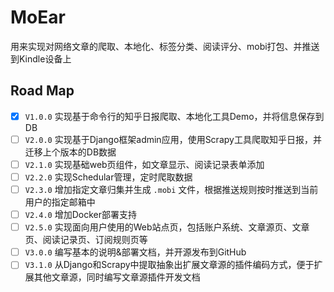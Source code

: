 # MoEar

用来实现对网络文章的爬取、本地化、标签分类、阅读评分、mobi打包、并推送到Kindle设备上

## Road Map

* [X] `V1.0.0` 实现基于命令行的知乎日报爬取、本地化工具Demo，并将信息保存到DB
* [ ] `V2.0.0` 实现基于Django框架admin应用，使用Scrapy工具爬取知乎日报，并迁移上个版本的DB数据
* [ ] `V2.1.0` 实现基础web页组件，如文章显示、阅读记录表单添加
* [ ] `V2.2.0` 实现Schedular管理，定时爬取数据
* [ ] `V2.3.0` 增加指定文章归集并生成 `.mobi` 文件，根据推送规则按时推送到当前用户的指定邮箱中
* [ ] `V2.4.0` 增加Docker部署支持
* [ ] `V2.5.0` 实现面向用户使用的Web站点页，包括账户系统、文章源页、文章页、阅读记录页、订阅规则页等
* [ ] `V3.0.0` 编写基本的说明&部署文档，并开源发布到GitHub
* [ ] `V3.1.0` 从Django和Scrapy中提取抽象出扩展文章源的插件编码方式，便于扩展其他文章源，同时编写文章源插件开发文档
